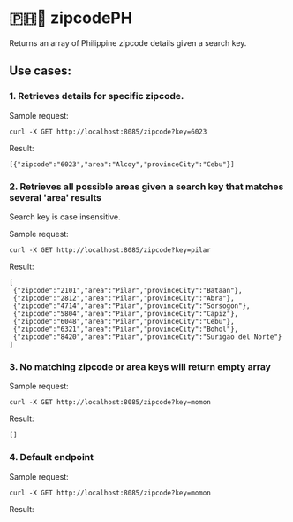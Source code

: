 # :philippines:🚩 zipcodePH

Returns an array of Philippine zipcode details given a search key.

## Use cases:
### 1. Retrieves details for specific zipcode.

Sample request:
```
curl -X GET http://localhost:8085/zipcode?key=6023
```

Result:
```
[{"zipcode":"6023","area":"Alcoy","provinceCity":"Cebu"}]
```

### 2. Retrieves all possible areas given a search key that matches several 'area' results
Search key is case insensitive.

Sample request:
```
curl -X GET http://localhost:8085/zipcode?key=pilar
```

Result:
```
[
 {"zipcode":"2101","area":"Pilar","provinceCity":"Bataan"},
 {"zipcode":"2812","area":"Pilar","provinceCity":"Abra"},
 {"zipcode":"4714","area":"Pilar","provinceCity":"Sorsogon"},
 {"zipcode":"5804","area":"Pilar","provinceCity":"Capiz"},
 {"zipcode":"6048","area":"Pilar","provinceCity":"Cebu"},
 {"zipcode":"6321","area":"Pilar","provinceCity":"Bohol"},
 {"zipcode":"8420","area":"Pilar","provinceCity":"Surigao del Norte"}
]
```

### 3. No matching zipcode or area keys will return empty array

Sample request:
```
curl -X GET http://localhost:8085/zipcode?key=momon
```

Result:
```
[]
```
### 4. Default endpoint

Sample request:
```
curl -X GET http://localhost:8085/zipcode?key=momon
```

Result:
```

```